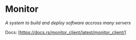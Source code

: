 # Monitor
*A system to build and deploy software accross many servers*

Docs: [https://docs.rs/monitor_client/latest/monitor_client/]